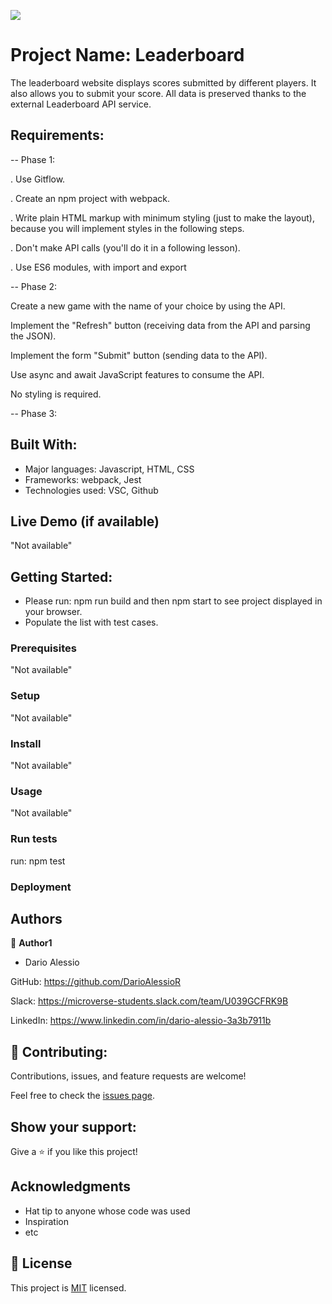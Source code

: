 ![](https://img.shields.io/badge/Microverse-blueviolet)

# Project Name: Leaderboard

The leaderboard website displays scores submitted by different players. It also allows you to submit your score. All data is preserved thanks to the external Leaderboard API service.

## Requirements:

-- Phase 1:

. Use Gitflow.

. Create an npm project with webpack.

. Write plain HTML markup with minimum styling (just to make the layout), because you will implement styles in the following steps.

. Don't make API calls (you'll do it in a following lesson).

. Use ES6 modules, with import and export


-- Phase 2:

Create a new game with the name of your choice by using the API.

Implement the "Refresh" button (receiving data from the API and parsing the JSON).

Implement the form "Submit" button (sending data to the API).

Use async and await JavaScript features to consume the API.

No styling is required.


-- Phase 3:


## Built With:

- Major languages: Javascript, HTML, CSS
- Frameworks: webpack, Jest
- Technologies used: VSC, Github

## Live Demo (if available)

"Not available"

## Getting Started:

- Please run: npm run build and then npm start to see project displayed in your browser.
- Populate the list with test cases.

### Prerequisites

"Not available"

### Setup

"Not available"

### Install

"Not available"

### Usage

"Not available"

### Run tests

run: npm test

### Deployment



## Authors

👤 **Author1**

- Dario Alessio

GitHub: https://github.com/DarioAlessioR

Slack: https://microverse-students.slack.com/team/U039GCFRK9B

LinkedIn: https://www.linkedin.com/in/dario-alessio-3a3b7911b


## 🤝 Contributing:

Contributions, issues, and feature requests are welcome!

Feel free to check the [issues page](../../issues/).

## Show your support:

Give a ⭐️ if you like this project!

## Acknowledgments

- Hat tip to anyone whose code was used
- Inspiration
- etc

## 📝 License

This project is [MIT](./MIT.md) licensed.
